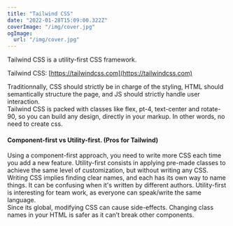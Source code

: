 ```yaml
---
title: "Tailwind CSS"
date: "2022-01-28T15:09:00.322Z"
coverImage: "/img/cover.jpg"
ogImage:
  url: "/img/cover.jpg"
---
```


Tailwind CSS is a utility-first CSS framework.

Tailwind CSS: [https://tailwindcss.com](https://tailwindcss.com)

Traditionnally, CSS should strictly be in charge of the styling, HTML should semantically structure the page, and JS should strictly handle user interaction.  
Tailwind CSS is packed with classes like flex, pt-4, text-center and rotate-90, so you can build any design, directly in your markup. In other words, no need to create css. 

#### Component-first vs Utility-first. (Pros for Tailwind)

Using a component-first approach, you need to write more CSS each time you add a new feature. Utility-first consists in applying pre-made classes to achieve the same level of customization, but without writing any CSS.  
Writing CSS implies finding clear names, and each has its own way to name things. It can be confusing when it's written by different authors. Utility-first is interesting for team work, as everyone can speak/write the same language.   
Since its global, modifying CSS can cause side-effects. Changing class names in your HTML is safer as it can’t break other components.  
